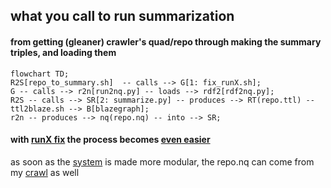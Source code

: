 ## what you call to run summarization

#### from getting (gleaner) crawler's quad/repo  through making the summary triples, and loading them

```mermaid
flowchart TD;
R2S[repo_to_summary.sh]  -- calls --> G[1: fix_runX.sh];
G -- calls --> r2n[run2nq.py] -- loads --> rdf2[rdf2nq.py];
R2S -- calls --> SR[2: summarize.py] -- produces --> RT(repo.ttl) -- ttl2blaze.sh --> B[blazegraph];
r2n -- produces --> nq(repo.nq) -- into --> SR;
```
#### with [runX fix](https://github.com/gleanerio/gleaner/issues/126) the process becomes [even easier](call-summaryX.md)

as soon as the [system](https://github.com/MBcode/ec/blob/master/system.md) is made more modular, the repo.nq can come from my [crawl](https://github.com/MBcode/ec/tree/master/crawl) as well
